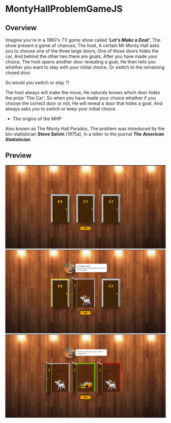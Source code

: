 # MontyHallProblemGameJS

## Overview

Imagine you're in a *1960's TV game show* called ***'Let's Make a Deal'***, The show present a game of chances,
The host, A certain Mr Monty Hall asks you to choose one of the three large doors,
One of those doors hides the car, And behind the other two there are goats, After you have made your choice, The host opens another door revealing a goat, He then tells you whether you want to stay with your initial choice, Or switch to the remaining closed door.

So would you switch or stay ?!

The host always will make the move, He naturaly knows which door hides the prize 'The Car', So when you have made your choice whether
if you choose the correct door or not, He will reveal a door that hides a goat, And always asks you to switch or keep your initial choice.

- The origins of the MHP

Also known as The Monty Hall Paradox, The problem was intreduced by the bio-statistician **Steve Selvin** (1975a), In a letter to the journal ***The American Statistician***.

## Preview

<img src="https://github.com/LakhderAmine99/MontyHallProblemGameJS/blob/main/screenshots/mh%20(1).png">

<br/>

<img src="https://github.com/LakhderAmine99/MontyHallProblemGameJS/blob/main/screenshots/mh%20(2).png">

<br/>

<img src="https://github.com/LakhderAmine99/MontyHallProblemGameJS/blob/main/screenshots/mh%20(3).png">
